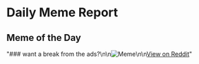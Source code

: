 # Daily Meme Report

## Meme of the Day
"### want a break from the ads?\n\n![Meme](https://i.redd.it/f67m9xvh5oae1.png)\n\n[View on Reddit](https://redd.it/1hs8hsz)"
